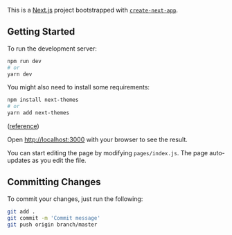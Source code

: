 This is a [Next.js](https://nextjs.org/) project bootstrapped with [`create-next-app`](https://github.com/vercel/next.js/tree/canary/packages/create-next-app).

## Getting Started

To run the development server:

```bash
npm run dev
# or
yarn dev
```

You might also need to install some requirements:

```bash
npm install next-themes
# or
yarn add next-themes
```

([reference](https://github.com/pacocoursey/next-themes))

Open [http://localhost:3000](http://localhost:3000) with your browser to see the result.

You can start editing the page by modifying `pages/index.js`. The page auto-updates as you edit the file.

## Committing Changes

To commit your changes, just run the following:


```bash
git add .
git commit -m 'Commit message'
git push origin branch/master
```
